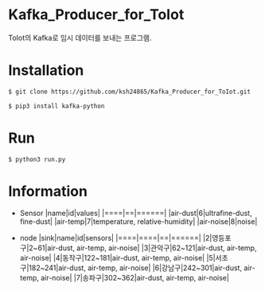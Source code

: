 # Kafka_Producer_for_ToIot
ToIot의 Kafka로 임시 데이터를 보내는 프로그램. 

Installation
=======
```sh
$ git clone https://github.com/ksh24865/Kafka_Producer_for_ToIot.git
```
```sh
$ pip3 install kafka-python
```

Run
=======
```sh
$ python3 run.py
```

Information
=======
* Sensor
  |name|id|values|
  |====|==|======|
  |air-dust|6|ultrafine-dust, fine-dust|
  |air-temp|7|temperature, relative-humidity|
  |air-noise|8|noise|

* node
  |sink|name|id|sensors|
  |====|====|==|======|
  |2|영등포구|2~61|air-dust, air-temp, air-noise|
  |3|관악구|62~121|air-dust, air-temp, air-noise|
  |4|동작구|122~181|air-dust, air-temp, air-noise|
  |5|서초구|182~241|air-dust, air-temp, air-noise|
  |6|강남구|242~301|air-dust, air-temp, air-noise|
  |7|송파구|302~362|air-dust, air-temp, air-noise|
  
